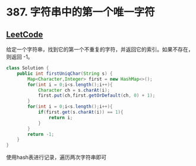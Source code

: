 # 387. 字符串中的第一个唯一字符

## [LeetCode](https://leetcode-cn.com/problems/first-unique-character-in-a-string/)

给定一个字符串，找到它的第一个不重复的字符，并返回它的索引。如果不存在，则返回 -1。

```java
class Solution {
    public int firstUniqChar(String s) {
        Map<Character,Integer> first = new HashMap<>();
        for(int i = 0;i<s.length();i++){
            Character ch = s.charAt(i);
            first.put(ch,first.getOrDefault(ch, 0) + 1);
        }
        for(int i = 0;i<s.length();i++){
            if(first.get(s.charAt(i)) == 1){
                return i;
            }  
        }
        return -1;
    }
}
```

使用hash表进行记录，遍历两次字符串即可